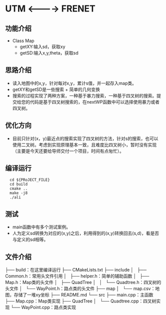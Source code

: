 # UTM <----> FRENET

## 功能介绍
- Class Map
  - getXY:输入sd，获取xy
  - getSD:输入x,y,theta，获取sd

## 思路介绍
- 读入地图中的x,y，针对每对x,y，累计s值，并一起存入map类。
- getXY和getSD是一些搜索 + 简单的几何变换
- 搜索的过程实现了两种方案，一种基于暴力搜索，一种基于四叉树的搜索。提交给您的代码是基于四叉树搜索的，在nextWP函数中可以选择使用暴力或者四叉树。

## 优化方向
- 目前只针对(x，y)最近点的搜索实现了四叉树的方法，针对s的搜索，也可以使用二叉树。考虑到实现原理基本一致，且难度比四叉树小，暂时没有实现（主要是今天还要给导师交付一个项目，时间有点匆忙）。

## 编译运行
```
  cd ${PRoJECT_FILE}
  cd build
  cmake ..
  make -j8
  ./ali
```

## 测试
- main函数中有多个测试案例。
- 人为定义sd转换为对应的(x,y)之后，利用得到的(x,y)转换回去(s,d)，看是否与定义的sd相等。

## 文件介绍
├── build：在这里编译运行
├── CMakeLists.txt
├── include
│   ├── Common.h：常用头文件引用
│   ├── helper.h：简单的辅助函数
│   ├── Map.h：Map类的头文件
│   ├── QuadTree
│   │   └── Quadtree.h：四叉树的头文件
│   └── WayPoint.h：路点类的头文件
├── map
│   └── map.csv：地图，存储了一堆xy坐标
├── README.md
└── src
    ├── main.cpp：主函数
    ├── Map.cpp：Map类实现
    ├── QuadTree
    │   └── Quadtree.cpp：四叉树实现
    └── WayPoint.cpp：路点类实现

